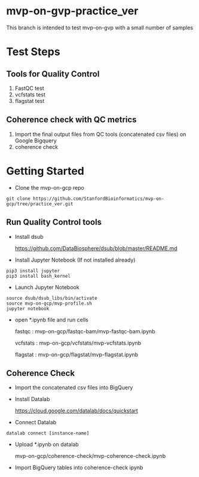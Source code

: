# mvp-on-gvp-practice_ver
This branch is intended to test mvp-on-gvp with a small number of samples

# Test Steps

## Tools for Quality Control
1. FastQC test
2. vcfstats test
3. flagstat test

## Coherence check with QC metrics  
1. Import the final output files from QC tools (concatenated csv files) on Google Bigquery
2. coherence check 

# Getting Started
* Clone the mvp-on-gcp repo

```
git clone https://github.com/StanfordBioinformatics/mvp-on-gcp/tree/practice_ver.git
```

## Run Quality Control tools

* Install dsub 


	https://github.com/DataBiosphere/dsub/blob/master/README.md


* Install Jupyter Notebook (If not installed already)

```
pip3 install jupyter
pip3 install bash_kernel
```
* Launch Jupyter Notebook

```
source dsub/dsub_libs/bin/activate
source mvp-on-gcp/mvp-profile.sh
jupyter notebook

```
* open *.ipynb file and run cells

	fastqc : mvp-on-gcp/fastqc-bam/mvp-fastqc-bam.ipynb

	vcfstats : mvp-on-gcp/vcfstats/mvp-vcfstats.ipynb
	
	flagstat : mvp-on-gcp/flagstat/mvp-flagstat.ipynb

		
## Coherence Check
* Import the concatenated csv files into BigQuery

* Install Datalab

	https://cloud.google.com/datalab/docs/quickstart
	
* Connect Datalab 

```
datalab connect [instance-name]
```

* Upload *.ipynb on datalab

	mvp-on-gcp/coherence-check/mvp-coherence-check.ipynb
	
* Import BigQuery tables into coherence-check ipynb
